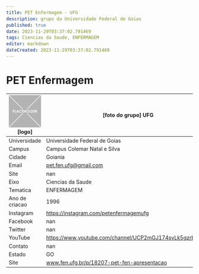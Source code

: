```yaml
---
title: PET Enfermagem - UFG
description: grupo da Universidade Federal de Goias
published: true
date: 2023-11-29T03:37:02.791469
tags: Ciencias da Saude, ENFERMAGEM
editor: markdown
dateCreated: 2023-11-29T03:37:02.791469
---
```


# PET Enfermagem


| ![placeholder.png](/placeholder.png) [logo] | [foto do grupo] UFG         |
| ------------------------------------------- | ------------------------------------------------- |
| Universidade                                | Universidade Federal de Goias      |
| Campus                                      | Campus Colemar Natal e Silva            |
| Cidade                                      | Goiania             |
| Email                                       | pet.fen.ufg@gmail.com             |
| Site                                        | nan              |
| Eixo                                        | Ciencias da Saude              |
| Tematica                                    | ENFERMAGEM          |
| Ano de criacao                              | 1996        |
| Instagram                                   | https://instagram.com/petenfermagemufg         |
| Facebook                                    | nan          |
| Twitter                                     | nan           |
| YouTube                                     | https://www.youtube.com/channel/UCP2mGJ174syLk5gzrbjmMIA           |
| Contato                                     | nan         |
| Estado                                      |  GO            |
| Site                                        | www.fen.ufg.br/p/18207-pet-fen-apresentacao |

